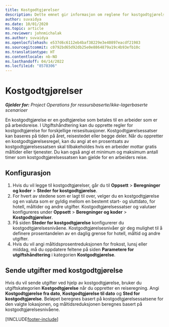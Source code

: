```yaml
---
title: Kostgodtgjørelser
description: Dette emnet gir informasjon om reglene for kostgodtgjørelse som brukes i Utgiftshåndtering.
author: suvaidya
ms.date: 10/01/2020
ms.topic: article
ms.reviewer: johnmichalak
ms.author: suvaidya
ms.openlocfilehash: e537d6c6112eb4baf38229e3e40897eacdf21983
ms.sourcegitcommit: c0792bd65d92db25e0e8864879a19c4b93efb10c
ms.translationtype: HT
ms.contentlocale: nb-NO
ms.lasthandoff: 04/14/2022
ms.locfileid: "8578306"
---
```

# <a name="per-diems"></a>Kostgodtgjørelser

_**Gjelder for:** Project Operations for ressursbaserte/ikke-lagerbaserte scenarioer_


En kostgodtgjørelse er en godtgjørelse som betales til en arbeider som er på arbeidsreise. I Utgiftshåndtering kan du opprette regler for kostgodtgjørelse for forskjellige reisesituasjoner. Kostgodtgjørelsessatser kan baseres på tiden på året, reisestedet eller begge deler. Når du oppretter en kostgodtgjørelsesregel, kan du angi at en prosentsats av kostgodtgjørelsessatsen skal tilbakeholdes hvis en arbeider mottar gratis måltider eller tjenester. Du kan også angi et minimum og maksimum antall timer som kostgodtgjørelsessatsen kan gjelde for en arbeiders reise.

## <a name="configuration"></a>Konfigurasjon 

1. Hvis du vil legge til kostgodtgjørelser, går du til **Oppsett** > **Beregninger og koder** > **Steder for kostgodtgjørelse**.
2. For hvert av stedene som er lagt til over, velger du en kostgodtgjørelse og en valuta som er gyldig mellom en bestemt start- og sluttdato, for hotell, måltider og andre utgifter. Kostgodtgjørelsessatser og valutaer konfigureres under **Oppsett** > **Beregninger og koder** > **Kostgodtgjørelser**.
3. På siden **Steder for kostgodtgjørelse** konfigurerer du kostgodtgjørelsesnivåene. Kostgodtgjørelsesnivåer gir deg mulighet til å definere prosentandelen av en daglig grense for hotell, måltid og andre utgifter. 
4. Hvis du vil angi måltidsprosentreduksjonen for frokost, lunsj eller middag, må du oppdatere feltene på siden **Parametere for utgiftshåndtering** i kategorien **Kostgodtgjørelse**. 
    
## <a name="submit-expenses-using-per-diem"></a>Sende utgifter med kostgodtgjørelse
Hvis du vil sende utgifter ved hjelp av kostgodtgjørelse, bruker du utgiftskategorien **Kostgodtgjørelse** når du oppretter en reiseregning. Angi **Kostgodtgjørelse fra dato**, **Kostgodtgjørelse til dato** og **Sted for kostgodtgjørelse**. Beløpet beregnes basert på kostgodtgjørelsessatsene for den valgte lokasjonen, og måltidsreduksjonen beregnes basert på kostgodtgjørelsesnivåene.


[!INCLUDE[footer-include](../includes/footer-banner.md)]